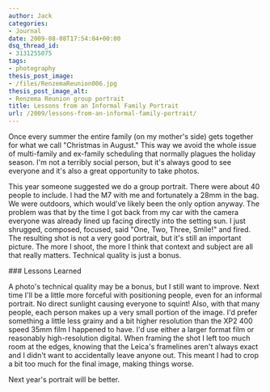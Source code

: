 ```yaml
---
author: Jack
categories:
- Journal
date: 2009-08-08T17:54:04+00:00
dsq_thread_id:
- 3131255075
tags:
- photography
thesis_post_image:
- /files/RenzemaReunion006.jpg
thesis_post_image_alt:
- Renzema Reunion group portrait
title: Lessons from an Informal Family Portrait
url: /2009/lessons-from-an-informal-family-portrait/
---
```


Once every summer the entire family (on my mother's side) gets together for what we call "Christmas in August." This way we avoid the whole issue of multi-family and ex-family scheduling that normally plagues the holiday season. I'm not a terribly social person, but it's always good to see everyone and it's also a great opportunity to take photos.

This year someone suggested we do a group portrait. There were about 40 people to include. I had the M7 with me and fortunately a 28mm in the bag. We were outdoors, which would've likely been the only option anyway. The problem was that by the time I got back from my car with the camera everyone was already lined up facing directly into the setting sun. I just shrugged, composed, focused, said "One, Two, Three, Smile!" and fired. The resulting shot is not a very good portrait, but it's still an important picture. The more I shoot, the more I think that context and subject are all that really matters. Technical quality is just a bonus.

\### Lessons Learned

A photo's technical quality may be a bonus, but I still want to improve. Next time I'll be a little more forceful with positioning people, even for an informal portrait. No direct sunlight causing everyone to squint! Also, with that many people, each person makes up a very small portion of the image. I'd prefer something a little less grainy and a bit higher resolution than the XP2 400 speed 35mm film I happened to have. I'd use either a larger format film or reasonably high-resolution digital. When framing the shot I left too much room at the edges, knowing that the Leica's framelines aren't always exact and I didn't want to accidentally leave anyone out. This meant I had to crop a bit too much for the final image, making things worse.

Next year's portrait will be better.